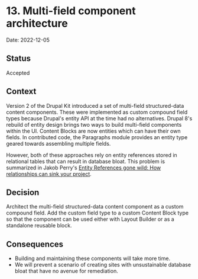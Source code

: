 # 13. Multi-field component architecture

Date: 2022-12-05

## Status

Accepted

## Context

Version 2 of the Drupal Kit introduced a set of multi-field structured-data content components. These were implemented as custom compound field types because Drupal's entity API at the time had no alternatives. Drupal 8's rebuild of entity design brings two ways to build multi-field components within the UI. Content Blocks are now entities which can have their own fields. In contributed code, the Paragraphs module provides an entity type geared towards assembling multiple fields.

However, both of these approaches rely on entity references stored in relational tables that can result in database bloat. This problem is summarized in Jakob Perry's [Entity References gone wild: How relationships can sink your project](https://www.youtube.com/watch?v=jKh8HuECm3g).

## Decision

Architect the multi-field structured-data content component as a custom compound field. Add the custom field type to a custom Content Block type so that the component can be used either with Layout Builder or as a standalone reusable block.

## Consequences

- Building and maintaining these components will take more time.
- We will prevent a scenario of creating sites with unsustainable database bloat that have no avenue for remediation.
